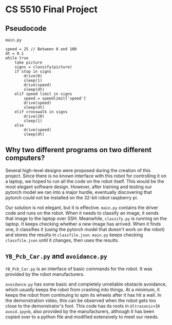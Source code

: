 # CS 5510 Final Project

## Pseudocode
`main.py`
```
speed = 25 // Between 0 and 100
dt = 0.1
while true
    take picture
    signs = classify(picture)
    if stop in signs
        drive(0)
        sleep(1)
        drive(speed)
        sleep(dt)
    elif speed limit in signs
        speed = speedlimit['speed']
        drive(speed)
        sleep(dt)
    elif crosswalk in signs
        drive(20)
        sleep(1)
    else
        drive(speed)
        sleep(dt)
```

## Why two different programs on two different computers? 
Several high-level designs were proposed during the creation of this project. Since there is no known interface with this robot for controlling it on a laptop, we hoped to run all the code on the robot itself. This would be the most elegant software design. However, after training and testing our pytorch model we ran into a major hurdle, eventually discovering that pytorch could not be installed on the 32-bit robot raspberry pi.

Our solution is not elegant, but it is effective. `main.py` contains the driver code and runs on the robot. When it needs to classify an image, it sends that image to the laptop over SSH. Meanwhile, `classify.py` is running on the laptop. It keeps checking whether a new image has arrived. When it finds one, it classifies it (using the pytorch model that doesn't work on the robot) and stores the results in `classfile.json`. `main.py` keeps checking `classfile.json` until it changes, then uses the results.

## `YB_Pcb_Car.py` and `avoidance.py`
`YB_Pcb_Car.py` is an interface of basic commands for the robot. It was provided by the robot manufacturers. 

`avoidance.py` has some basic and completely unreliable obstacle avoidance, which *usually* keeps the robot from crashing into things. At a minimum, it keeps the robot from continuing to spin its wheels after it has hit a wall. In the demonstration video, this can be observed when the robot gets too close to the demonstrator's foot. This code has its roots in `Ultrasonic+IR avoid.ipynb`, also provided by the manufacturers, although it has been copied over to a python file and modified extensively to meet our needs.
